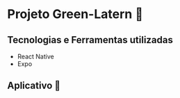 # Projeto Green-Latern :flashlight:

## Tecnologias e Ferramentas utilizadas 

- React Native
- Expo

## Aplicativo :iphone:

